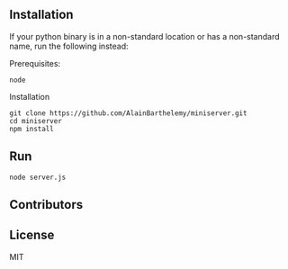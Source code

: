 ## Installation

If your python binary is in a non-standard location or has a
non-standard name, run the following instead:


Prerequisites:

	node 
    
Installation


	git clone https://github.com/AlainBarthelemy/miniserver.git
	cd miniserver
	npm install



## Run

	node server.js
	
## Contributors


## License

MIT
